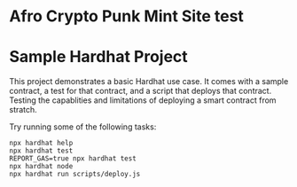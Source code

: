 # Afro Crypto Punk Mint Site test
# Sample Hardhat Project

This project demonstrates a basic Hardhat use case. It comes with a sample contract, a test for that contract, and a script that deploys that contract. Testing the capablities and limitations of deploying a smart contract from stratch. 

Try running some of the following tasks:

```shell
npx hardhat help
npx hardhat test
REPORT_GAS=true npx hardhat test
npx hardhat node
npx hardhat run scripts/deploy.js
```
